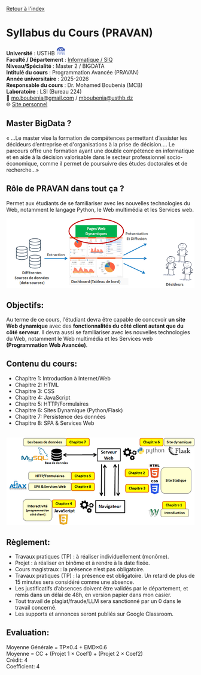 [Retour à l'index](index.md)
# Syllabus du Cours (PRAVAN)

**Université** : USTHB  <img src="img/USTHB.png" height="24px"/>  
**Faculté / Département** : [Informatique / SIQ](https://finfo.usthb.dz/)  
**Niveau/Spécialité** : Master 2 / BIGDATA   
**Intitulé du cours** : Programmation Avancée (PRAVAN)  
**Année universitaire** : 2025-2026   
**Responsable du cours** : Dr. Mohamed Boubenia (MCB)  
**Laboratoire** : LSI (Bureau 224)  
📧 mo.boubenia@gmail.com / mboubenia@usthb.dz  
🌐 [Site personnel](https://sites.google.com/view/boubeniamohamed/accueil)  



## Master BigData ?
« …Le master vise la formation de compétences permettant d’assister les décideurs d’entreprise et d'organisations à la prise de décision…. Le parcours offre une formation ayant une double compétence en informatique et en aide à la décision valorisable dans le secteur professionnel socio-économique, comme il permet de poursuivre des études doctorales et de recherche…»

## Rôle de PRAVAN dans tout ça ?
Permet aux étudiants de se familiariser avec les nouvelles technologies du Web, notamment le langage Python, le Web multimédia et les Services web. 	


<img src="img/1.png" />

## Objectifs:	
Au terme de ce cours, l'étudiant devra être capable de concevoir **un site Web dynamique** avec des **fonctionnalités du côté client autant que du côté serveur**. Il devra aussi se familiariser avec les nouvelles technologies du Web, notamment le Web multimédia et les Services web **(Programmation Web Avancée)**.

## Contenu du cours:	
- Chapitre 1: Introduction à Internet/Web
- Chapitre 2: HTML
- Chapitre 3: CSS
- Chapitre 4: JavaScript
- Chapitre 5: HTTP/Formulaires
- Chapitre 6: Sites Dynamique (Python/Flask)
- Chapitre 7: Persistence des données
- Chapitre 8: SPA & Services Web

<br>

<img src="img/plan.png" />

## Règlement:
- Travaux pratiques (TP) : à réaliser individuellement (monôme).
- Projet : à réaliser en binôme et à rendre à la date fixée.
- Cours magistraux : la présence n’est pas obligatoire.
- Travaux pratiques (TP) : la présence est obligatoire. Un retard de plus de 15 minutes sera considéré comme une absence.
- Les justificatifs d’absences doivent être validés par le département, et remis dans un délai de 48h, en version papier dans mon casier.
- Tout travail de plagiat/fraude/LLM sera sanctionné par un 0 dans le travail concerné.
- Les supports et annonces seront publiés sur Google Classroom.

## Evaluation:

Moyenne Générale  = TP×0.4 + EMD×0.6   
Moyenne = CC + (Projet 1 × Coef1) + (Projet 2 × Coef2)   
Crédit: 4   
Coefficient: 4   



